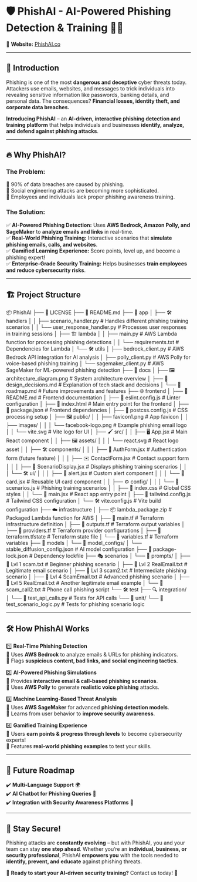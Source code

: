  # 🛡️ PhishAI - AI-Powered Phishing Detection & Training 🧠🎯  

🔮 **Website:** [PhishAI.co](https://phishai.co/) 

---
## 🚀 Introduction  
Phishing is one of the most **dangerous and deceptive** cyber threats today. Attackers use emails, websites, and messages to trick individuals into revealing sensitive information like passwords, banking details, and personal data. The consequences? **Financial losses, identity theft, and corporate data breaches.**  

**Introducing PhishAI** – an **AI-driven, interactive phishing detection and training platform** that helps individuals and businesses **identify, analyze, and defend against phishing attacks**.  

---

## 🔥 Why PhishAI?  
### The Problem:  
📌 90% of data breaches are caused by phishing.  
📌 Social engineering attacks are becoming more sophisticated.  
📌 Employees and individuals lack proper phishing awareness training.  

### The Solution:  
✅ **AI-Powered Phishing Detection:** Uses **AWS Bedrock, Amazon Polly, and SageMaker** to **analyze emails and links** in real-time.  
✅ **Real-World Phishing Training:** Interactive scenarios that **simulate phishing emails, calls, and websites**.  
✅ **Gamified Learning Experience:** Score points, level up, and become a phishing expert!  
✅ **Enterprise-Grade Security Training:** Helps businesses **train employees and reduce cybersecurity risks**.  

---

## 🏗️ Project Structure  
📦 PhishAI
├── 📜 LICENSE
├── 📜 README.md
├── 🏢 app
│   ├── 🛠️ handlers
│   │   ├── scenario_handler.py         # Handles different phishing training scenarios
│   │   └── user_response_handler.py    # Processes user responses in training sessions
│   ├── 🏗️ lambda
│   │   ├── main.py                     # AWS Lambda function for processing phishing detections
│   │   └── requirements.txt             # Dependencies for Lambda
│   └── 🛠️ utils
│       ├── bedrock_client.py            # AWS Bedrock API integration for AI analysis
│       ├── polly_client.py              # AWS Polly for voice-based phishing training
│       └── sagemaker_client.py          # AWS SageMaker for ML-powered phishing detection
├── 📖 docs
│   ├── 🖼️ architecture_diagram.png      # System architecture overview
│   ├── 📜 design_decisions.md           # Explanation of tech stack and decisions
│   └── 🚀 roadmap.md                     # Future improvements and features
├── 🌐 frontend
│   ├── 📜 README.md                      # Frontend documentation
│   ├── 📜 eslint.config.js               # Linter configuration
│   ├── 📜 index.html                      # Main entry point for the frontend
│   ├── 📜 package.json                    # Frontend dependencies
│   ├── 🎨 postcss.config.js               # CSS processing setup
│   ├── 🖼️ public/
│   │   ├── favicon1.png                   # App favicon
│   │   ├── images/
│   │   │   └── facebook-logo.png           # Example phishing email logo
│   │   └── vite.svg                        # Vite logo for UI
│   ├── 🖌️ src/
│   │   ├── 🖥️ App.jsx                     # Main React component
│   │   ├── 🖼️ assets/
│   │   │   └── react.svg                   # React logo asset
│   │   ├── 🛠️ components/
│   │   │   ├── 🔐 AuthForm.jsx             # Authentication form (future feature)
│   │   │   ├── ✉️ ContactForm.jsx          # Contact support form
│   │   │   ├── 📧 ScenarioDisplay.jsx      # Displays phishing training scenarios
│   │   │   └── 🛠️ ui/
│   │   │       ├── 🚨 alert.jsx            # Custom alert component
│   │   │       └── 📝 card.jsx             # Reusable UI card component
│   │   ├── ⚙️ config/
│   │   │   └── 📜 scenarios.js            # Phishing training scenarios
│   │   ├── 🎨 index.css                    # Global CSS styles
│   │   └── 🚀 main.jsx                     # React app entry point
│   ├── 🎨 tailwind.config.js               # Tailwind CSS configuration
│   └── 🛠️ vite.config.js                   # Vite build configuration
├── ☁️ infrastructure
│   ├── 📦 lambda_package.zip              # Packaged Lambda function for AWS
│   ├── 📜 main.tf                          # Terraform infrastructure definition
│   ├── 📜 outputs.tf                       # Terraform output variables
│   ├── 📜 providers.tf                     # Terraform provider configurations
│   ├── 📜 terraform.tfstate                # Terraform state file
│   └── 📜 variables.tf                     # Terraform variables
├── 🤖 models
│   └── 🧠 model_configs/
│       └── stable_diffusion_config.json    # AI model configuration
├── 📜 package-lock.json                     # Dependency lockfile
├── 🎭 scenarios
│   └── 📜 prompts/
│       ├── 📜 Lvl 1 scam.txt               # Beginner phishing scenario
│       ├── 📜 Lvl 2 RealEmail.txt          # Legitimate email scenario
│       ├── 📜 Lvl 3 scam2.txt              # Intermediate phishing scenario
│       ├── 📜 Lvl 4 ScamEmail.txt          # Advanced phishing scenario
│       ├── 📜 Lvl 5 RealEmail.txt          # Another legitimate email example
│       └── 📜 scam_call2.txt               # Phone call phishing script
└── 🛠️ test
├── 🔍 integration/
│   └── 🧪 test_api_calls.py           # Tests for API calls
└── 🧪 unit/
└── 🧪 test_scenario_logic.py      # Tests for phishing scenario logic

---

## 🛠️ How PhishAI Works  

1️⃣ **Real-Time Phishing Detection**  
🔹 Uses **AWS Bedrock** to analyze emails & URLs for phishing indicators.  
🔹 Flags **suspicious content, bad links, and social engineering tactics**.  

2️⃣ **AI-Powered Phishing Simulations**  
🔹 Provides **interactive email & call-based phishing scenarios**.  
🔹 Uses **AWS Polly** to generate **realistic voice phishing** attacks.  

3️⃣ **Machine Learning-Based Threat Analysis**  
🔹 Uses **AWS SageMaker** for advanced **phishing detection models**.  
🔹 Learns from user behavior to **improve security awareness**.  

4️⃣ **Gamified Training Experience**  
🔹 Users **earn points & progress through levels** to become cybersecurity experts!  
🔹 Features **real-world phishing examples** to test your skills.  

---

## 🔮 Future Roadmap  
✔️ **Multi-Language Support** 🌍  
✔️ **AI Chatbot for Phishing Queries** 🤖  
✔️ **Integration with Security Awareness Platforms** 🔐  

---

## 📢 Stay Secure!  
Phishing attacks are **constantly evolving** – but with PhishAI, you and your team can stay **one step ahead**. Whether you’re an **individual, business, or security professional**, PhishAI **empowers you** with the tools needed to **identify, prevent, and educate** against phishing threats.  

🔹 **Ready to start your AI-driven security training?** Contact us today! 📩  